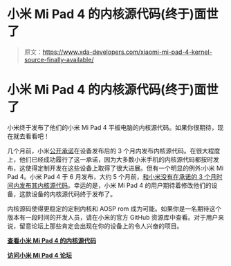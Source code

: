 # 小米 Mi Pad 4 的内核源代码(终于)面世了

> 原文：<https://www.xda-developers.com/xiaomi-mi-pad-4-kernel-source-finally-available/>

# 小米 Mi Pad 4 的内核源代码(终于)面世了

小米终于发布了他们的小米 Mi Pad 4 平板电脑的内核源代码。如果你很期待，现在就去看看吧！

几个月前，小米[公开承诺](https://www.xda-developers.com/xiaomi-aims-to-release-kernel-source-code-for-new-devices-within-3-months-after-launch/)在设备发布后的 3 个月内发布内核源代码。在很大程度上，他们已经成功履行了这一承诺，因为大多数小米手机的内核源代码都按时发布，这使得定制开发在这些设备上取得了很大进展。但有一个明显的例外:小米 Mi Pad 4。小米 Pad 4 于 6 月发布，大约 5 个月前，[和小米没有在承诺的 3 个月时间内发布其内核源代码](https://www.xda-developers.com/xiaomi-mi-pad-4-kernel-source-code-not-released/)。幸运的是，小米 Mi Pad 4 的用户期待着修改他们的设备，这款设备的内核源代码终于发布了。

内核源码使得更稳定的定制内核和 AOSP rom 成为可能。如果你是一名期待这个版本有一段时间的开发人员，请在小米的官方 GitHub 资源库中查看。对于用户来说，留意论坛上那些肯定会出现在你的设备上的令人兴奋的项目。

[**查看小米 Mi Pad 4 的内核源代码**](https://github.com/MiCode/Xiaomi_Kernel_OpenSource/tree/clover-o-oss?files=1)

[**访问小米 Mi Pad 4 论坛**](https://forum.xda-developers.com/mi-pad-4)